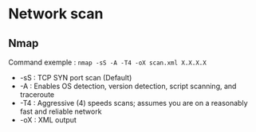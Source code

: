 # Network scan

## Nmap

Command exemple : 
```nmap -sS -A -T4 -oX scan.xml X.X.X.X```

- -sS : TCP SYN port scan (Default)
- -A : Enables OS detection, version detection, script scanning, and traceroute
- -T4 : Aggressive (4) speeds scans; assumes you are on a reasonably fast and reliable network
- -oX : XML output
